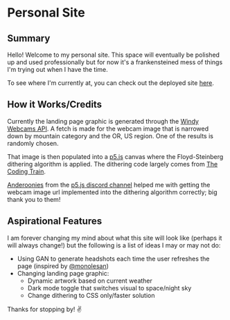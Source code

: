 # Personal Site
## Summary
Hello! Welcome to my personal site. This space will eventually be polished up and used professionally but for now it's a frankensteined mess of things I'm trying out when I have the time.

To see where I'm currently at, you can check out the deployed site [here](https://katiechurchwell.github.io/portfolio/).

## How it Works/Credits
Currently the landing page graphic is generated through the [Windy Webcams API](https://api.windy.com/webcams). A fetch is made for the webcam image that is narrowed down by mountain category and the OR, US region. One of the results is randomly chosen.

That image is then populated into a [p5.js](https://p5js.org) canvas where the Floyd-Steinberg dithering algorithm is applied. The dithering code largely comes from [The Coding Train](https://www.youtube.com/watch?v=0L2n8Tg2FwI). 

[Anderoonies](https://github.com/anderoonies) from the [p5.js discord channel](https://thecodingtrain.com/discord) helped me with getting the webcam image url implemented into the dithering algorithm correctly; big thank you to them! 

## Aspirational Features
I am forever changing my mind about what this site will look like (perhaps it will always change!) but the following is a list of ideas I may or may not do:
- Using GAN to generate headshots each time the user refreshes the page (inspired by [@monolesan](https://twitter.com/monolesan))
- Changing landing page graphic:
  - Dynamic artwork based on current weather
  - Dark mode toggle that switches visual to space/night sky
  - Change dithering to CSS only/faster solution

Thanks for stopping by! :v:
